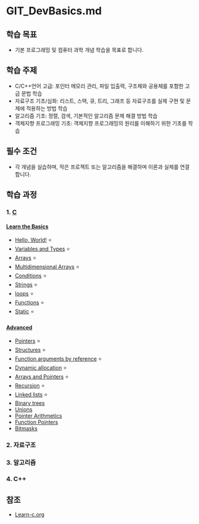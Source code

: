# GIT_DevBasics.md

## 학습 목표
- 기본 프로그래밍 및 컴퓨터 과학 개념 학습을 목표로 합니다.

## 학습 주제
- C/C++언어 고급: 포인터 메모리 관리, 파일 입출력, 구조체와 공용체를 포함한 고급 문법 학습
- 자료구조 기초/심화: 리스트, 스택, 큐, 트리, 그래프 등 자료구조를 실제 구현 및 문제에 적용하는 방법 학습
- 알고리즘 기초: 정렬, 검색, 기본적인 알고리즘 문제 해결 방법 학습
- 객체지향 프로그래밍 기초: 객체지향 프로그래밍의 원리를 이해하기 위한 기초를 학습


## 필수 조건
- 각 개념을 실습하며, 작은 프로젝트 또는 알고리즘을 해결하며 이론과 실제를 연결합니다.

## 학습 과정
### 1. [C](C_Cpp/C)
#### [Learn the Basics](C_Cpp/C/Basics)
- [Hello, World!](C_Cpp/C/Basics/1_Hello_C) :star:
- [Variables and Types](C_Cpp/C/Basics/2_VariablesNTypes_C) :star:
- [Arrays](C_Cpp/C/Basics/3_Arrays_C) :star:
- [Multidimensional Arrays](C_Cpp/C/Basics/4_MultidimensionalArrays_C) :star:
- [Conditions](C_Cpp/C/Basics/5_Conditions_C) :star:
- [Strings](C_Cpp/C/Basics/6_Strings_C) :star:
- [loops](C_Cpp/C/Basics/7_Loops_C) :star:
- [Functions](C_Cpp/C/Basics/8_Functions_C) :star:
- [Static](C_Cpp/C/Basics/9_Static_C) :star:
#### [Advanced](C_Cpp/C/Advanced)
- [Pointers](C_Cpp/C/Advanced/1_Pointers_C) :star:
- [Structures](C_Cpp/C/Advanced/2_Structures_C) :star:
- [Function arguments by reference](C_Cpp/C/Advanced/3_Function_arguments_by_reference_C) :star:
- [Dynamic allocation](C_Cpp/C/Advanced/4_Dynamic_allocation_C) :star:
- [Arrays and Pointers](C_Cpp/C/Advanced/5_ArrayNPointers_C) :star:
- [Recursion](C_Cpp/C/Advanced/6_Recursion_C) :star:
- [Linked lists](C_Cpp/C/Advanced/7_LinkedLists_C) :star:
- [Binary trees](C_Cpp/C/Advanced/8_Binary_trees_C)
- [Unions](C_Cpp/C/Advanced/9_Unions_C)
- [Pointer Arithmetics](C_Cpp/C/Advanced/10_Pointer_Arithmetics_C)
- [Function Pointers](C_Cpp/C/Advanced/11_Function_Pointers_C)
- [Bitmasks](C_Cpp/C/Advanced/12_Bitmasks)
### 2. 자료구조
### 3. 알고리즘
### 4. C++

## 참조
* [Learn-c.org](https://www.learn-c.org/)